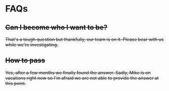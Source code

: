 # FAQs

## ~~Can I become who I want to be?~~

~~That's a tough question but thankfully, our team is on it. Please bear with us while we're investigating.~~

## ~~How to pass~~ 

~~Yes, after a few months we finally found the answer. Sadly, Mike is on vacations right now so I'm afraid we are not able to provide the answer at this point.~~



